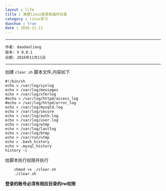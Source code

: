 ```yaml
---
layout : life
title : 清理linux登录和操作记录
category : linux学习
duoshuo : true
date : 2016-11-11
---
```



******

	作者: daodaoliang
	版本: V 0.0.1
	日期: 2016年11月11日

<!-- more -->

*******

创建 `clear.sh` 脚本文件,内容如下

```
#!/bin/sh
echo > /var/log/syslog
echo > /var/log/messages
echo > /var/log/xferlog
#echo > /var/log/httpd/access_log
#echo > /var/log/httpd/error_log
echo > /var/log/mysqld.log
echo > /var/log/secure
echo > /var/log/auth.log
echo > /var/log/user.log
echo > /var/log/wtmp
echo > /var/log/lastlog
echo > /var/log/btmp
echo > /var/run/utmp
echo > .bash_history
echo > .mysql_history
history -c
```

给脚本执行权限并执行

```
	chmod +x ./clear.sh
	./clear.sh
```

**登录的账号必须有相应目录的rw权限**